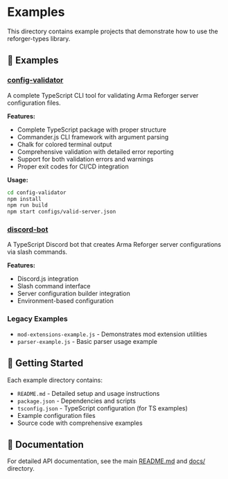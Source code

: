 # Examples

This directory contains example projects that demonstrate how to use the reforger-types library.

## 📁 Examples

### [config-validator](./config-validator/)
A complete TypeScript CLI tool for validating Arma Reforger server configuration files.

**Features:**
- Complete TypeScript package with proper structure
- Commander.js CLI framework with argument parsing
- Chalk for colored terminal output
- Comprehensive validation with detailed error reporting
- Support for both validation errors and warnings
- Proper exit codes for CI/CD integration

**Usage:**
```bash
cd config-validator
npm install
npm run build
npm start configs/valid-server.json
```

### [discord-bot](./discord-bot/)
A TypeScript Discord bot that creates Arma Reforger server configurations via slash commands.

**Features:**
- Discord.js integration
- Slash command interface
- Server configuration builder integration
- Environment-based configuration

### Legacy Examples

- `mod-extensions-example.js` - Demonstrates mod extension utilities
- `parser-example.js` - Basic parser usage example

## 🚀 Getting Started

Each example directory contains:
- `README.md` - Detailed setup and usage instructions
- `package.json` - Dependencies and scripts
- `tsconfig.json` - TypeScript configuration (for TS examples)
- Example configuration files
- Source code with comprehensive examples

## 📖 Documentation

For detailed API documentation, see the main [README.md](../README.md) and [docs/](../docs/) directory.

